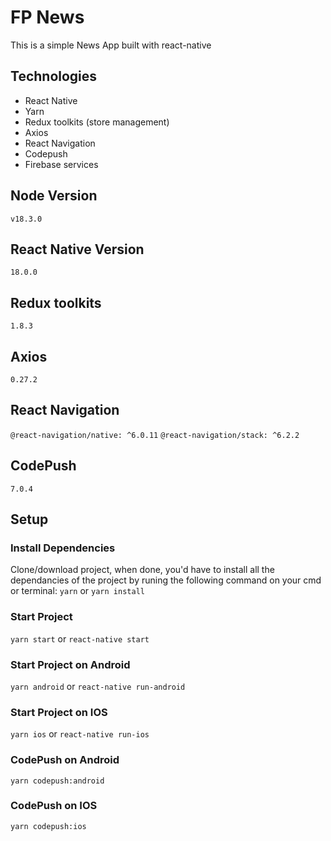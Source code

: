 # FP News
This is a simple News App built with react-native

## Technologies
- React Native
- Yarn
- Redux toolkits (store management)
- Axios
- React Navigation
- Codepush
- Firebase services

## Node Version
`v18.3.0`

## React Native Version
`18.0.0`

## Redux toolkits
`1.8.3`

## Axios
`0.27.2`

## React Navigation
`@react-navigation/native: ^6.0.11`
`@react-navigation/stack: ^6.2.2`

## CodePush
`7.0.4`

## Setup

### Install Dependencies
Clone/download project, when done, you'd have to install all the dependancies of the project by runing the following command on your cmd or terminal:
`yarn`
or
`yarn install`

### Start Project
`yarn start`
or
`react-native start`

### Start Project on Android
`yarn android` 
or 
`react-native run-android`

### Start Project on IOS
`yarn ios` 
or 
`react-native run-ios`

### CodePush on Android
`yarn codepush:android`

### CodePush on IOS
`yarn codepush:ios`
